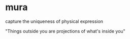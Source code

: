 # mura
capture the uniqueness of physical expression

"Things outside you are projections of what's inside you"